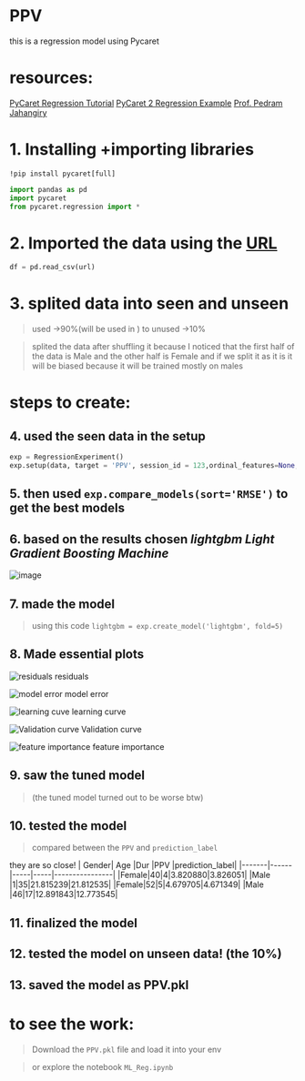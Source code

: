 # PPV
this is a regression model using Pycaret
# resources:
[PyCaret Regression Tutorial](https://nbviewer.org/github/pycaret/pycaret/blob/master/tutorials/Tutorial%20-%20Regression.ipynb)
[PyCaret 2 Regression Example](https://nbviewer.org/github/pycaret/examples/blob/main/PyCaret%202%20Regression.ipynb)
[Prof. Pedram Jahangiry](https://colab.research.google.com/github/PJalgotrader/platforms-and-tools/blob/main/PyCaret/PyCaret-RegressionDemo.ipynb#scrollTo=BVaWoaM1-sWJ)

# 1. Installing +importing libraries
`!pip install pycaret[full]`
```python
import pandas as pd
import pycaret
from pycaret.regression import *
```
# 2. Imported the data using the [URL](https://docs.google.com/spreadsheets/d/1LWurKSC0UOMrv_AdmCaIHZllNll__HU13oFJsm0_siY/export?format=csv)
```python
df = pd.read_csv(url)
```
# 3. splited data into seen and unseen 
> used ->90%(will be used in ) to unused ->10%

> splited the data after shuffling it because I noticed that the first half of the data is Male and the other half is Female and if we split it as it is it will be biased because it will be trained mostly on males

# **steps** to create:
## 4. used the seen data in the setup
```python
exp = RegressionExperiment()
exp.setup(data, target = 'PPV', session_id = 123,ordinal_features=None,preprocess=False)
```
## 5. then used `exp.compare_models(sort='RMSE')` to get the best models 
## 6. based on the results chosen ***lightgbm Light Gradient Boosting Machine***
![image](https://github.com/user-attachments/assets/1494c74b-d47a-4a70-bde8-f6a4b928f5df)

## 7. made the model 
> using this code `lightgbm = exp.create_model('lightgbm', fold=5)`
## 8. Made essential plots 

![residuals](https://github.com/user-attachments/assets/628530ed-b686-496f-b833-6d8d9986fa5b)
residuals

![model error](https://github.com/user-attachments/assets/13b6c4c5-428f-4584-83f3-551d21ec93bb)
model error

![learning cuve](https://github.com/user-attachments/assets/e5fe0eca-7b86-423a-814e-823865e7ebf9)
learning curve

![Validation curve](https://github.com/user-attachments/assets/e31999cb-6617-413a-b52f-06e023effe99)
Validation curve

![feature importance](https://github.com/user-attachments/assets/be2fa200-d311-48f6-a503-afe1508cb57a)
feature importance

## 9. saw the tuned model 
> (the tuned model turned out to be worse btw)

## 10. tested the model 
> compared between the `PPV` and	`prediction_label`

 they are so close!
 | Gender|	Age	|Dur	|PPV	|prediction_label|
 |-------|------|-----|-----|----------------|
 |Female|40|4|3.820880|3.826051|
 |Male	|1|35|21.815239|21.812535|
 |Female|52|5|4.679705|4.671349|
 |Male	|46|17|12.891843|12.773545|

## 11. finalized the model
## 12. tested the model on unseen data! (the 10%)

## 13. saved the model as PPV.pkl

# to see the work:
> Download the `PPV.pkl` file and load it into your env

>or explore the notebook `ML_Reg.ipynb`
